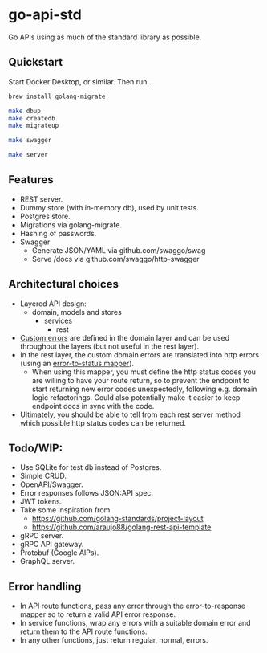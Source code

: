 # go-api-std

Go APIs using as much of the standard library as possible.

## Quickstart

Start Docker Desktop, or similar. Then run...

```bash
brew install golang-migrate

make dbup
make createdb
make migrateup

make swagger

make server
```

## Features

- REST server.
- Dummy store (with in-memory db), used by unit tests.
- Postgres store.
- Migrations via golang-migrate.
- Hashing of passwords.
- Swagger
  - Generate JSON/YAML via github.com/swaggo/swag
  - Serve /docs via github.com/swaggo/http-swagger

## Architectural choices

- Layered API design:
  - domain, models and stores
    - services
      - rest
- [Custom errors](internal/domain/error.go) are defined in the domain layer and can be used throughout the layers (but not useful in the rest layer).
- In the rest layer, the custom domain errors are translated into http errors (using an [error-to-status mapper](internal/rest/error_resp_mapper.go)).
  - When using this mapper, you must define the http status codes you are willing to have your route return, so to prevent the endpoint to start returning new error codes unexpectedly, following e.g. domain logic refactorings. Could also potentially make it easier to keep endpoint docs in sync with the code.
- Ultimately, you should be able to tell from each rest server method which possible http status codes can be returned.

## Todo/WIP:

- Use SQLite for test db instead of Postgres.
- Simple CRUD.
- OpenAPI/Swagger.
- Error responses follows JSON:API spec.
- JWT tokens.
- Take some inspiration from
  - https://github.com/golang-standards/project-layout
  - https://github.com/araujo88/golang-rest-api-template
- gRPC server.
- gRPC API gateway.
- Protobuf (Google AIPs).
- GraphQL server.

## Error handling

- In API route functions, pass any error through the error-to-response mapper so to return a valid API error response.
- In service functions, wrap any errors with a suitable domain error and return them to the API route functions.
- In any other functions, just return regular, normal, errors.
